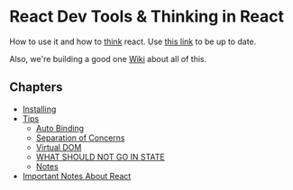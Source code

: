 # React Dev Tools & Thinking in React

How to use it and how to [think](https://facebook.github.io/react/docs/thinking-in-react.html) react. Use [this link](https://facebook.github.io/react/blog/2014/01/02/react-chrome-developer-tools.html) to be up to date.

Also, we're building a good one [Wiki](https://github.com/nncl/react-dev-tools/wiki) about all of this.

## Chapters
- [Installing](https://github.com/nncl/react-dev-tools/wiki#installing)
- [Tips](https://github.com/nncl/react-dev-tools/wiki#tips)
	- [Auto Binding](https://github.com/nncl/react-dev-tools/wiki#auto-binding)
	- [Separation of Concerns](https://github.com/nncl/react-dev-tools/wiki#separation-of-concerns)
	- [Virtual DOM](https://github.com/nncl/react-dev-tools/wiki#virtual-dom)
	- [WHAT SHOULD NOT GO IN STATE](https://github.com/nncl/react-dev-tools/wiki#what-should-not-go-in-state)
	- [Notes](https://github.com/nncl/react-dev-tools/wiki#notes)
- [Important Notes About React](https://github.com/nncl/react-dev-tools/wiki#important-notes-about-react)
